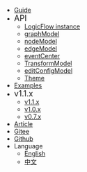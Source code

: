 * [Guide](zh/guide/start)
* <font size=4>API <i class="fa fa-caret-down navbar-icon"></i></font>
  * [LogicFlow instance](zh/api/logicFlowApi)
  * [graphModel](zh/api/graphModelApi)
  * [nodeModel](zh/api/nodeModelApi)
  * [edgeModel](zh/api/edgeModelApi)
  * [eventCenter](zh/api/eventCenterApi)
  * [TransformModel](zh/api/transformModelApi)
  * [editConfigModel](zh/api/editConfigModelApi)
  * [Theme](zh/api/themeApi)
* [Examples <i class="fa fa-external-link navbar-icon"></i>](https://logic-flow.github.io/docs.logic-flow.cn/examples/dist)
* <font size=4>v1.1.x <i class="fa fa-caret-down navbar-icon"></i></font>
  * [v1.1.x](zh/release/1.1)
  * [v1.0.x](zh/release/1.0)
  * [v0.7.x <i class="fa fa-external-link navbar-icon"></i>](https://07.logic-flow.cn/)
* [Article](zh/article/article01)
* [Gitee <i class="fa fa-external-link navbar-icon"></i>](https://gitee.com/logic-flow/LogicFlow)
* [<i class="fa fa-github fa-lg"></i> Github <i class="fa fa-external-link navbar-icon"></i>](https://github.com/didi/LogicFlow)
* <i class="fa fa-language fa-lg"></i> Language <i class="fa fa-caret-down navbar-icon"></i>
  * [English](en/guide/start)
  * [中文](zh/guide/start)